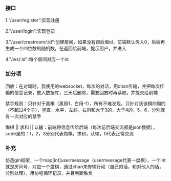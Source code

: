 ### 接口

1.“/user/register”:实现注册

2."/user/login":实现登录

3."/user/creatroom/:id":创建房间，如果没有跟后面id，前端默认传入0，后端再生成一个四位数的随机数，在返回给前端，提示用户，并进入

4."/ws/:id":每个房间对应一个id

### 加分项

回放：在对局时，我使用的websocket，每次的对话，用chan传输，并把每次传输的信息记录，放入数据库，三天后删除，需要回放时再读取，并提交给前端

禁手规则：只针对于黑棋（黑用1，白用-1），所有不难发现，只针对该该棋四周的（不超过4个子），竖直，水平，左斜，右斜和大于3的，大于4的，5，6，分别就有一次对应的禁手

悔棋 || 求和 || 认输：前端将信息传给后端（每次前后端交流都是json数据），code里的：1，2，3分别代表悔棋，求和，认输，0代表正常交流

### 补充

仿造gin框架，一个map[int]usermessage（usermessage代表一盘棋），一个int就是房间号，对应一个盘棋，通过chan来传输行动（自己的话，和对他人的话，分别处理），用协程循环记录，并且判断胜负